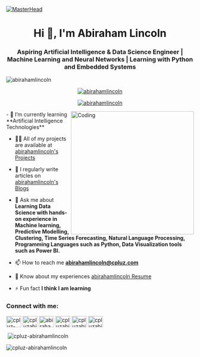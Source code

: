 [![MasterHead](https://github.com/AbirahamLincoln/abirahamlincoln.github.io/blob/main/LINKEDIN%20BCK%20PHOTO.png)](abirahamlincoln.github.io)
<h1 align="center">Hi 👋, I'm Abiraham Lincoln</h1>
<h3 align="center">Aspiring Artificial Intelligence & Data Science Engineer | Machine Learning and Neural Networks | Learning with Python and Embedded Systems</h3>

<p align="left"> <img src="https://komarev.com/ghpvc/?username=abirahamlincoln&label=Profile%20views&color=0e75b6&style=flat" alt="abirahamlincoln" /> </p>

<p align="center"> <a href="https://github.com/ryo-ma/github-profile-trophy"><img src="https://github-profile-trophy.vercel.app/?username=abirahamlincoln" alt="abirahamlincoln" /></a> </p>

<p align="center"> <a href="https://twitter.com/abirahamlincoln" target="blank"><img src="https://img.shields.io/twitter/follow/abirahamlincoln?logo=linkedin&style=for-the-badge" alt="abirahamlincoln" /></a> </p>
<img align="right" alt="Coding" width="330" src="https://abirahamlincoln.cpluz.com/assets/github.gif">
- 🌱 I’m currently learning **Artificial Intelligence Technologies**

- 👨‍💻 All of my projects are available at [abirahamlincoln's Projects](https://abirahamlincoln.cpluz.com)

- 📝 I regularly write articles on [abirahamlincoln's Blogs](https://abirahamlincoln.cpluz.com/blog)

- 💬 Ask me about **Learning Data Science with hands-on experience in Machine learning, Predictive Modelling, Clustering, Time Series Forecasting, Natural Language Processing, Programming Languages such as Python, Data Visualization tools such as Power BI.**

- 📫 How to reach me **abirahamlincoln@cpluz.com**

- 📄 Know about my experiences [abirahamlincoln Resume](https://abirahamlincoln.cpluz.com/resume)

- ⚡ Fun fact **I think I am learning**

<h3 align="left">Connect with me:</h3>
<p align="left">
<a href="https://linkedin.com/in/cpluz-abirahamlincoln" target="blank"><img align="center" src="https://raw.githubusercontent.com/rahuldkjain/github-profile-readme-generator/master/src/images/icons/Social/linked-in-alt.svg" alt="cpluz-abirahamlincoln" height="30" width="40" /></a>
<a href="https://kaggle.com/cpluzabirahamlincoln" target="blank"><img align="center" src="https://raw.githubusercontent.com/rahuldkjain/github-profile-readme-generator/master/src/images/icons/Social/kaggle.svg" alt="cpluzabirahamlincoln" height="30" width="40" /></a>
<a href="https://twitter.com/abirahamlincoln" target="blank"><img align="center" src="https://raw.githubusercontent.com/rahuldkjain/github-profile-readme-generator/master/src/images/icons/Social/twitter.svg" alt="abirahamlincoln" height="30" width="40" /></a>
<a href="https://www.leetcode.com/cpluzabirahamlincoln" target="blank"><img align="center" src="https://raw.githubusercontent.com/rahuldkjain/github-profile-readme-generator/master/src/images/icons/Social/leet-code.svg" alt="cpluzabirahamlincoln" height="30" width="40" /></a>
<a href="https://www.codechef.com/users/cpluzabirahamlincoln" target="blank"><img align="center" src="https://cdn.jsdelivr.net/npm/simple-icons@3.1.0/icons/codechef.svg" alt="cpluzabirahamlincoln" height="30" width="40" /></a>
<a href="https://www.hackerrank.com/cpluzabirahamlincoln" target="blank"><img align="center" src="https://raw.githubusercontent.com/rahuldkjain/github-profile-readme-generator/master/src/images/icons/Social/hackerrank.svg" alt="cpluzabirahamlincoln" height="30" width="40" /></a>

<!--<h3 align="left">Languages and Tools:</h3>
<p align="left"> <a href="https://www.cprogramming.com/" target="_blank" rel="noreferrer"> <img src="https://raw.githubusercontent.com/devicons/devicon/master/icons/c/c-original.svg" alt="c" width="40" height="40"/> </a> <a href="https://www.w3schools.com/cpp/" target="_blank" rel="noreferrer"> <img src="https://raw.githubusercontent.com/devicons/devicon/master/icons/cplusplus/cplusplus-original.svg" alt="cplusplus" width="40" height="40"/> </a> <a href="https://www.adobe.com/in/products/illustrator.html" target="_blank" rel="noreferrer"> <img src="https://www.vectorlogo.zone/logos/adobe_illustrator/adobe_illustrator-icon.svg" alt="illustrator" width="40" height="40"/> </a> <a href="https://www.linux.org/" target="_blank" rel="noreferrer"> <img src="https://raw.githubusercontent.com/devicons/devicon/master/icons/linux/linux-original.svg" alt="linux" width="40" height="40"/> </a> <a href="https://www.mysql.com/" target="_blank" rel="noreferrer"> <img src="https://raw.githubusercontent.com/devicons/devicon/master/icons/mysql/mysql-original-wordmark.svg" alt="mysql" width="40" height="40"/> </a> <a href="https://pandas.pydata.org/" target="_blank" rel="noreferrer"> <img src="https://raw.githubusercontent.com/devicons/devicon/2ae2a900d2f041da66e950e4d48052658d850630/icons/pandas/pandas-original.svg" alt="pandas" width="40" height="40"/> </a> <a href="https://www.photoshop.com/en" target="_blank" rel="noreferrer"> <img src="https://raw.githubusercontent.com/devicons/devicon/master/icons/photoshop/photoshop-line.svg" alt="photoshop" width="40" height="40"/> </a> <a href="https://www.python.org" target="_blank" rel="noreferrer"> <img src="https://raw.githubusercontent.com/devicons/devicon/master/icons/python/python-original.svg" alt="python" width="40" height="40"/> </a> <a href="https://pytorch.org/" target="_blank" rel="noreferrer"> <img src="https://www.vectorlogo.zone/logos/pytorch/pytorch-icon.svg" alt="pytorch" width="40" height="40"/> </a> <a href="https://scikit-learn.org/" target="_blank" rel="noreferrer"> <img src="https://upload.wikimedia.org/wikipedia/commons/0/05/Scikit_learn_logo_small.svg" alt="scikit_learn" width="40" height="40"/> </a> <a href="https://seaborn.pydata.org/" target="_blank" rel="noreferrer"> <img src="https://seaborn.pydata.org/_images/logo-mark-lightbg.svg" alt="seaborn" width="40" height="40"/> </a> <a href="https://www.tensorflow.org" target="_blank" rel="noreferrer"> <img src="https://www.vectorlogo.zone/logos/tensorflow/tensorflow-icon.svg" alt="tensorflow" width="40" height="40"/> </a> </p>-->



<p>&nbsp;<img align="center" src="https://github-readme-stats.vercel.app/api?username=cpluz-abirahamlincoln&show_icons=true&locale=en" alt="cpluz-abirahamlincoln" /></p>

<p><img align="center" src="https://github-readme-streak-stats.herokuapp.com/?user=cpluz-abirahamlincoln&" alt="cpluz-abirahamlincoln" /></p>
